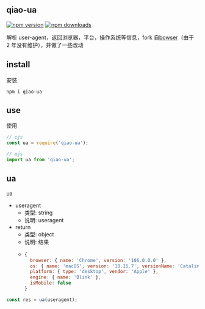 ## qiao-ua

[![npm version](https://img.shields.io/npm/v/qiao-ua.svg?style=flat-square)](https://www.npmjs.org/package/qiao-ua)
[![npm downloads](https://img.shields.io/npm/dm/qiao-ua.svg?style=flat-square)](https://npm-stat.com/charts.html?package=qiao-ua)

解析 user-agent，返回浏览器，平台，操作系统等信息，fork 自[bowser](https://www.npmjs.com/package/bowser)（由于 2 年没有维护），并做了一些改动

## install

安装

```shell
npm i qiao-ua
```

## use

使用

```javascript
// cjs
const ua = require('qiao-ua');

// mjs
import ua from 'qiao-ua';
```

## ua

ua

- useragent
  - 类型: string
  - 说明: useragent
- return
  - 类型: object
  - 说明: 结果
  - ```javascript
    {
      browser: { name: 'Chrome', version: '106.0.0.0' },
      os: { name: 'macOS', version: '10.15.7', versionName: 'Catalina' },
      platform: { type: 'desktop', vendor: 'Apple' },
      engine: { name: 'Blink' },
      isMobile: false
    }
    ```

```javascript
const res = ua(useragent);
```
